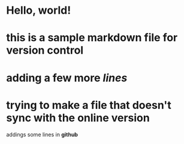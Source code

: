# Hello, world!
# this is a sample markdown file for version control

# adding a few more *lines*
# trying to make a file that doesn't sync with the online version

addings some lines in **github**
